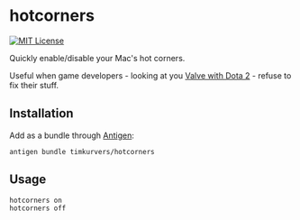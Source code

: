 # hotcorners

[![MIT License](https://badgen.net/github/license/timkurvers/hotcorners)](LICENSE.md)

Quickly enable/disable your Mac's hot corners.

Useful when game developers - looking at you [Valve with Dota 2] - refuse to fix their stuff.

## Installation

Add as a bundle through [Antigen]:

```shell
antigen bundle timkurvers/hotcorners
```

## Usage

```shell
hotcorners on
hotcorners off
```

[Antigen]: https://github.com/zsh-users/antigen
[Valve with Dota 2]: https://dev.dota2.com/showthread.php?t=98174
